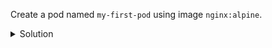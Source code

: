 Create a pod named `my-first-pod` using image `nginx:alpine`. 
<br>
<details><summary>Solution</summary>
<br>
`kubectl run my-first-pod --image nginx:alpine`{{exec}}
</details>


